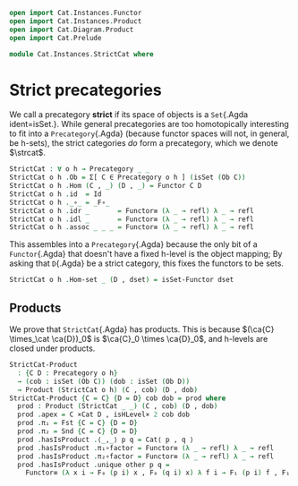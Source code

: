 ```agda
open import Cat.Instances.Functor
open import Cat.Instances.Product
open import Cat.Diagram.Product
open import Cat.Prelude

module Cat.Instances.StrictCat where
```

<!--
```agda
open Product
open IsProduct
open Precategory
open Functor

private variable
  o h : Level
```
-->

# Strict precategories

We call a precategory **strict** if its space of objects is a
`Set`{.Agda ident=isSet.}. While general precategories are too
homotopically interesting to fit into a `Precategory`{.Agda} (because
functor spaces will not, in general, be h-sets), the strict categories
_do_ form a precategory, which we denote $\strcat$.

<!--
```agda
isSet-Functor : ∀ {o h} {C D : Precategory o h} → isSet (Ob D)
              → isSet (Functor C D)
isSet-Functor {o = o} {h} {C} {D} dobset = 
  isHLevel-retract 2 unpack pack linv hl 
  where abstract
    T : Type (o ⊔ h)
    T = Σ[ F₀ ∈ (Ob C → Ob D) ] 
        Σ[ F₁ ∈ (∀ x y (f : Hom C x y) → Hom D (F₀ x) (F₀ y)) ]
        ((∀ x → F₁ x x (id C) ≡ id D) ×
         (∀ w x y (f : Hom C w x) (g : Hom C x y) 
           → F₁ _ _ (_∘_ C g f) ≡ _∘_ D (F₁ _ _ g) (F₁ _ _ f)))

    pack : Functor C D → T
    pack x = F₀ x , (λ _ _ → F₁ x) , (λ _ → F-id x) , λ _ _ _ g f → F-∘ x f g

    unpack : T → Functor C D
    unpack (f , g , p , q) .F₀ = f
    unpack (f , g , p , q) .F₁ = g _ _
    unpack (f , g , p , q) .F-id = p _
    unpack (f , g , p , q) .F-∘ _ _ = q _ _ _ _ _

    linv : isLeftInverse unpack pack
    linv x i .F₀ = F₀ x
    linv x i .F₁ = F₁ x
    linv x i .F-id = F-id x
    linv x i .F-∘ = F-∘ x

    hl : isSet T
    hl = isHLevelΣ 2 (isHLevel→ 2 dobset) λ F →
         isHLevelΣ 2 (isHLevelΠ 2 λ _ → 
                      isHLevelΠ 2 λ _ → isHLevel→ 2 (D .Hom-set _ _)) λ F₁ → 
         isProp→isSet (isHLevel× 1 (isHLevelΠ 1 λ _ → D .Hom-set _ _ _ _) 
                                   (isHLevelΠ 1 λ _ → 
                                    isHLevelΠ 1 λ _ → 
                                    isHLevelΠ 1 λ _ → 
                                    isHLevelΠ 1 λ _ → 
                                    isHLevelΠ 1 λ _ → D .Hom-set _ _ _ _))
```
-->

```agda
StrictCat : ∀ o h → Precategory _ _
StrictCat o h .Ob = Σ[ C ∈ Precategory o h ] (isSet (Ob C))
StrictCat o h .Hom (C , _) (D , _) = Functor C D
StrictCat o h .id  = Id
StrictCat o h ._∘_ = _F∘_
StrictCat o h .idr _       = Functor≡ (λ _ → refl) λ _ → refl
StrictCat o h .idl _       = Functor≡ (λ _ → refl) λ _ → refl
StrictCat o h .assoc _ _ _ = Functor≡ (λ _ → refl) λ _ → refl
```

This assembles into a `Precategory`{.Agda} because the only bit of a
`Functor`{.Agda} that doesn't have a fixed h-level is the object
mapping; By asking that `D`{.Agda} be a strict category, this fixes the
functors to be sets.

```agda
StrictCat o h .Hom-set _ (D , dset) = isSet-Functor dset
```

## Products

We prove that `StrictCat`{.Agda} has products. This is because 
$(\ca{C} \times_\cat \ca{D})_0$ is $\ca{C}_0 \times \ca{D}_0$,
and h-levels are closed under products.

```agda
StrictCat-Product 
  : {C D : Precategory o h}
  → (cob : isSet (Ob C)) (dob : isSet (Ob D))
  → Product (StrictCat o h) (C , cob) (D , dob)
StrictCat-Product {C = C} {D = D} cob dob = prod where
  prod : Product (StrictCat _ _) (C , cob) (D , dob)
  prod .apex = C ×Cat D , isHLevel× 2 cob dob
  prod .π₁ = Fst {C = C} {D = D}
  prod .π₂ = Snd {C = C} {D = D}
  prod .hasIsProduct .⟨_,_⟩ p q = Cat⟨ p , q ⟩
  prod .hasIsProduct .π₁∘factor = Functor≡ (λ _ → refl) λ _ → refl
  prod .hasIsProduct .π₂∘factor = Functor≡ (λ _ → refl) λ _ → refl
  prod .hasIsProduct .unique other p q = 
    Functor≡ (λ x i → F₀ (p i) x , F₀ (q i) x) λ f i → F₁ (p i) f , F₁ (q i) f
```
